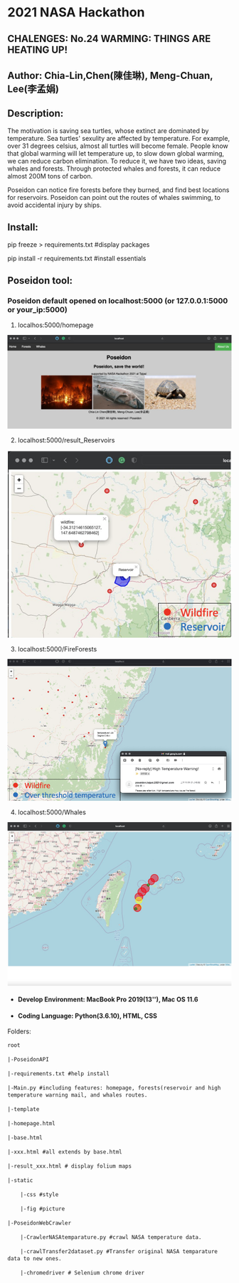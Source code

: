 # 2021 NASA Hackathon
## CHALENGES: No.24 WARMING: THINGS ARE HEATING UP!
## Author: Chia-Lin,Chen(陳佳琳), Meng-Chuan, Lee(李孟娟)
## Description:

The motivation is saving sea turtles, whose extinct are dominated by temperature. 
Sea turtles' sexulity are affected by temperature. For example, over 31 degrees celsius, almost all turtles will become female.
People know that global warming will let temperature up, to slow down global warming, we can reduce carbon elimination.
To reduce it, we have two ideas, saving whales and forests.
Through protected whales and forests, it can reduce almost 200M tons of carbon.

Poseidon can notice fire forests before they burned, and find  best locations for reservoirs.
Poseidon can point out the routes of whales swimming, to avoid accidental injury by ships.

## Install:

pip freeze > requirements.txt #display packages

pip install -r requirements.txt #install essentials

## Poseidon tool:

### Poseidon default opened on localhost:5000 (or 127.0.0.1:5000 or your_ip:5000)

1. localhos:5000/homepage

![image](homepage.png)

2. localhost:5000/result_Reservoirs

![image](reservoir.png)

3. localhost:5000/FireForests

![image](sendMail.png)

4. localhost:5000/Whales

![image](whalesRoute.png)


* #### Develop Environment: MacBook Pro 2019(13''), Mac OS 11.6
* #### Coding Language: Python(3.6.10), HTML, CSS

Folders:

	root
	
	|-PoseidonAPI

	|-requirements.txt #help install

	|-Main.py #including features: homepage, forests(reservoir and high temperature warning mail, and whales routes.

	|-template

	|-homepage.html

	|-base.html

	|-xxx.html #all extends by base.html

	|-result_xxx.html # display folium maps

	|-static

		|-css #style

		|-fig #picture

	|-PoseidonWebCrawler

		|-CrawlerNASAtemparature.py #crawl NASA temperature data.

		|-crawlTransfer2dataset.py #Transfer original NASA temparature data to new ones.
		
		|-chromedriver # Selenium chrome driver
    
